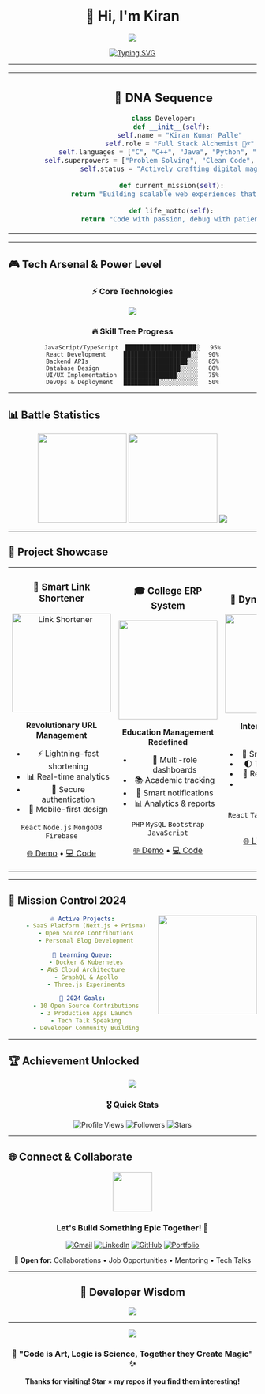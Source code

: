 <div align="center">

# 🌌 Hi, I'm Kiran

<img src="https://capsule-render.vercel.app/api?type=waving&color=gradient&customColorList=6,11,20&height=120&section=header&text=Full%20Stack%20Developer&fontSize=30&fontColor=fff&animation=twinkling"/>

[![Typing SVG](https://readme-typing-svg.demolab.com?font=JetBrains+Mono&weight=600&size=24&duration=2500&pause=800&color=00F5FF&center=true&vCenter=true&width=700&lines=const+developer+%3D+%22Kiran+Kumar+Palle%22%3B;console.log(%22Building+Digital+Dreams%22)%3B;while(coding)+%7B+create()%3B+%7D)](https://git.io/typing-svg)

</div>

---

<table align="center">
<tr>
<td align="center" width="50%">

## 🧬 DNA Sequence

```python
class Developer:
    def __init__(self):
        self.name = "Kiran Kumar Palle"
        self.role = "Full Stack Alchemist 🧙‍♂️"
        self.languages = ["C", "C++", "Java", "Python", "PHP", "JS"]
        self.superpowers = ["Problem Solving", "Clean Code", "Coffee2Code"]
        self.status = "Actively crafting digital magic ✨"
    
    def current_mission(self):
        return "Building scalable web experiences that matter"
    
    def life_motto(self):
        return "Code with passion, debug with patience 🐛"
```

</td>
<td align="center" width="50%">

<img src="https://user-images.githubusercontent.com/74038190/219923809-b86dc415-a0c2-4a38-bc88-ad6cf06395a8.gif" width="300"/>

</td>
</tr>
</table>

---

## 🎮 Tech Arsenal & Power Level

<div align="center">

### ⚡ Core Technologies
<img src="https://skillicons.dev/icons?i=js,python,java,cpp,php,react,nodejs,mongodb,firebase,html,css,tailwind,git,vscode&theme=dark" />

### 🔥 Skill Tree Progress
```
JavaScript/TypeScript  ████████████████████░   95%
React Development     ███████████████████░░   90%
Backend APIs          ██████████████████░░░   85%
Database Design       ████████████████░░░░░   80%
UI/UX Implementation  ███████████████░░░░░░   75%
DevOps & Deployment   ██████████░░░░░░░░░░░   50%
```

</div>

---

## 📊 Battle Statistics

<div align="center">

<img src="https://github-readme-stats.vercel.app/api?username=SkorpionOP&show_icons=true&theme=radical&hide_border=true&bg_color=0d1117&title_color=ff6b6b&icon_color=00d9ff&text_color=ffffff" height="180"/>
<img src="https://github-readme-streak-stats.herokuapp.com/?user=SkorpionOP&theme=radical&hide_border=true&background=0d1117&stroke=ff6b6b&ring=00d9ff&fire=ffdd44&currStreakLabel=ffffff" height="180"/>

<img src="https://github-readme-activity-graph.vercel.app/graph?username=SkorpionOP&bg_color=0d1117&color=00d9ff&line=ff6b6b&point=ffffff&area=true&hide_border=true"/>

</div>

---

## 🚀 Project Showcase

<div align="center">

<table>
<tr>
<td width="33%" align="center">

### 🔗 Smart Link Shortener
<img src="https://github.com/SkorpionOP/link-shortener/raw/main/preview.png" width="200" alt="Link Shortener" onerror="this.src='https://via.placeholder.com/200x120/00d9ff/ffffff?text=Link+Shortener'"/>

**Revolutionary URL Management**
- ⚡ Lightning-fast shortening
- 📊 Real-time analytics
- 🔐 Secure authentication
- 📱 Mobile-first design

`React` `Node.js` `MongoDB` `Firebase`

[🌐 Demo](https://github.com/SkorpionOP/link-shortener) • [💻 Code](https://github.com/SkorpionOP/link-shortener)

</td>
<td width="33%" align="center">

### 🎓 College ERP System
<img src="https://via.placeholder.com/200x120/ff6b6b/ffffff?text=ERP+System" width="200"/>

**Education Management Redefined**
- 👥 Multi-role dashboards
- 📚 Academic tracking
- 📧 Smart notifications
- 📊 Analytics & reports

`PHP` `MySQL` `Bootstrap` `JavaScript`

[🌐 Demo](#) • [💻 Code](https://github.com/SkorpionOP)

</td>
<td width="33%" align="center">

### 💼 Dynamic Portfolio
<img src="https://via.placeholder.com/200x120/00ff88/ffffff?text=Portfolio" width="200"/>

**Interactive Digital Identity**
- 🎨 Smooth animations
- 🌓 Theme switching
- 📱 Responsive design
- ⚡ Optimized performance

`React` `TailwindCSS` `Framer Motion`

[🌐 Live](#) • [💻 Code](#)

</td>
</tr>
</table>

</div>

---

## 🎯 Mission Control 2024

<div align="center">

<img align="right" src="https://github.com/SkorpionOP/SkorpionOP/raw/main/assets/coding.gif" width="200" onerror="this.src='https://user-images.githubusercontent.com/74038190/212284087-bbe7e430-757e-4901-90bf-4cd2ce3e1852.gif'"/>

```yaml
🔥 Active Projects:
  - SaaS Platform (Next.js + Prisma)
  - Open Source Contributions
  - Personal Blog Development

🚀 Learning Queue:
  - Docker & Kubernetes
  - AWS Cloud Architecture  
  - GraphQL & Apollo
  - Three.js Experiments

🎯 2024 Goals:
  - 10 Open Source Contributions
  - 3 Production Apps Launch
  - Tech Talk Speaking
  - Developer Community Building
```

</div>

---

## 🏆 Achievement Unlocked

<div align="center">

<img src="https://github-profile-trophy.vercel.app/?username=SkorpionOP&theme=radical&no-frame=true&no-bg=false&margin-w=4&row=1&column=6"/>

### 🎖️ Quick Stats
![Profile Views](https://komarev.com/ghpvc/?username=SkorpionOP&style=for-the-badge&color=ff6b6b)
![Followers](https://img.shields.io/github/followers/SkorpionOP?style=for-the-badge&color=00d9ff)
![Stars](https://img.shields.io/github/stars/SkorpionOP?style=for-the-badge&color=ffdd44)

</div>

---

## 🌐 Connect & Collaborate

<div align="center">

<img src="https://user-images.githubusercontent.com/74038190/216644497-1951db19-8f3d-4e58-be08-c9edfa9b7a18.gif" width="80"/>

### Let's Build Something Epic Together! 🚀

[![Gmail](https://img.shields.io/badge/Gmail-EA4335?style=for-the-badge&logo=gmail&logoColor=white)](mailto:kirankumar82054@gmail.com)
[![LinkedIn](https://img.shields.io/badge/LinkedIn-0A66C2?style=for-the-badge&logo=linkedin&logoColor=white)](https://www.linkedin.com/in/kiran-kumar-palle-b90836360/)
[![GitHub](https://img.shields.io/badge/GitHub-181717?style=for-the-badge&logo=github&logoColor=white)](https://github.com/SkorpionOP)
[![Portfolio](https://img.shields.io/badge/Portfolio-FF7139?style=for-the-badge&logo=firefox&logoColor=white)](#)

**🤝 Open for:** Collaborations • Job Opportunities • Mentoring • Tech Talks

</div>

---

<div align="center">

## 🎲 Developer Wisdom

<img src="https://quotes-github-readme.vercel.app/api?type=horizontal&theme=radical"/>

---

<img src="https://capsule-render.vercel.app/api?type=waving&color=gradient&customColorList=6,11,20&height=80&section=footer&animation=twinkling"/>

### 💫 "Code is Art, Logic is Science, Together they Create Magic" ✨

**Thanks for visiting! Star ⭐ my repos if you find them interesting!**

</div>
